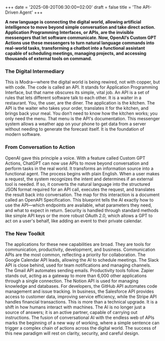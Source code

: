 +++
date = '2025-08-20T06:30:00+02:00'
draft = false
title = 'The API-Driven Agent'
+++

**A new language is connecting the digital world, allowing artificial intelligence to move beyond simple conversation and take direct action. Application Programming Interfaces, or APIs, are the invisible messengers that let software communicate. Now, OpenAI’s Custom GPT Actions use these messengers to turn natural language commands into real-world tasks, transforming a chatbot into a functional assistant capable of scheduling meetings, managing projects, and accessing thousands of external tools on command.**

### The Digital Intermediary

This is Modra—where the digital world is being rewired, not with copper, but with code. The code is called an API. It stands for Application Programming Interface, but that name obscures its simple, vital job. An API is a set of rules that lets different software talk to each other. It is a waiter in a restaurant. You, the user, are the diner. The application is the kitchen. The API is the waiter who takes your order, translates it for the kitchen, and brings back your meal. You don’t need to know how the kitchen works; you only need the menu. That menu is the API's documentation. This messenger system allows a weather app on your phone to get data from a server without needing to generate the forecast itself. It is the foundation of modern software.

### From Conversation to Action

OpenAI gave this principle a voice. With a feature called Custom GPT Actions, ChatGPT can now use APIs to move beyond conversation and perform tasks in the real world. It transforms an information source into a functional agent. The process begins with plain English. When a user makes a request, the system recognizes the intent and determines if an external tool is needed. If so, it converts the natural language into the structured JSON format required for an API call, executes the request, and translates the result back into conversation.
The map for this interaction is a document called an OpenAPI Specification. This blueprint tells the AI exactly how to use the API—which endpoints are available, what parameters they need, and what to expect in return. Security is handled through standard methods like simple API keys or the more robust OAuth 2.0, which allows a GPT to act on a user's behalf, like adding an event to their private calendar.

### The New Toolkit

The applications for these new capabilities are broad. They are tools for communication, productivity, development, and business. Communication APIs are the most common, reflecting a priority for collaboration. The Google Calendar API leads, allowing the AI to schedule meetings. The Slack API is close behind, used for team notifications and managing channels. The Gmail API automates sending emails.
Productivity tools follow. Zapier stands out, acting as a gateway to more than 6,000 other applications through a single connection. The Notion API is used for managing knowledge and databases. For developers, the GitHub API automates code management and issue tracking. In business, the Salesforce API provides access to customer data, improving service efficiency, while the Stripe API handles financial transactions.
This is more than a technical upgrade. It is a shift in how humans interact with machines. The AI is no longer just a source of answers; it is an active partner, capable of carrying out instructions. The fusion of conversational AI with the endless web of APIs marks the beginning of a new way of working, where a simple sentence can trigger a complex chain of actions across the digital world. The success of this new paradigm will rest on clarity, security, and careful design.
